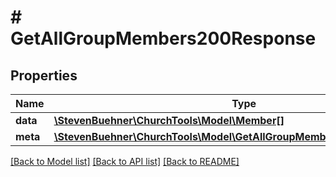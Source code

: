 # # GetAllGroupMembers200Response

## Properties

Name | Type | Description | Notes
------------ | ------------- | ------------- | -------------
**data** | [**\StevenBuehner\ChurchTools\Model\Member[]**](Member.md) |  | [optional]
**meta** | [**\StevenBuehner\ChurchTools\Model\GetAllGroupMembers200ResponseMeta**](GetAllGroupMembers200ResponseMeta.md) |  | [optional]

[[Back to Model list]](../../README.md#models) [[Back to API list]](../../README.md#endpoints) [[Back to README]](../../README.md)

